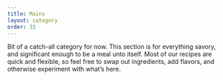 ```yaml
---
title: Mains
layout: category
order: 33
---
```


Bit of a catch-all category for now. This section is for everything savory, and significant enough to be a meal unto itself. Most of our recipes are quick and flexible, so feel free to swap out ingredients, add flavors, and otherwise experiment with what’s here. 

